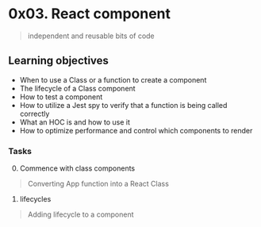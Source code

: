 # 0x03. React component
> independent and reusable bits of code

## Learning objectives
* When to use a Class or a function to create a component
* The lifecycle of a Class component
* How to test a component
* How to utilize a Jest spy to verify that a function is being called correctly
* What an HOC is and how to use it
* How to optimize performance and control which components to render

### Tasks
0. Commence with class components
> Converting App function into a React Class

1. lifecycles
> Adding lifecycle to a component
